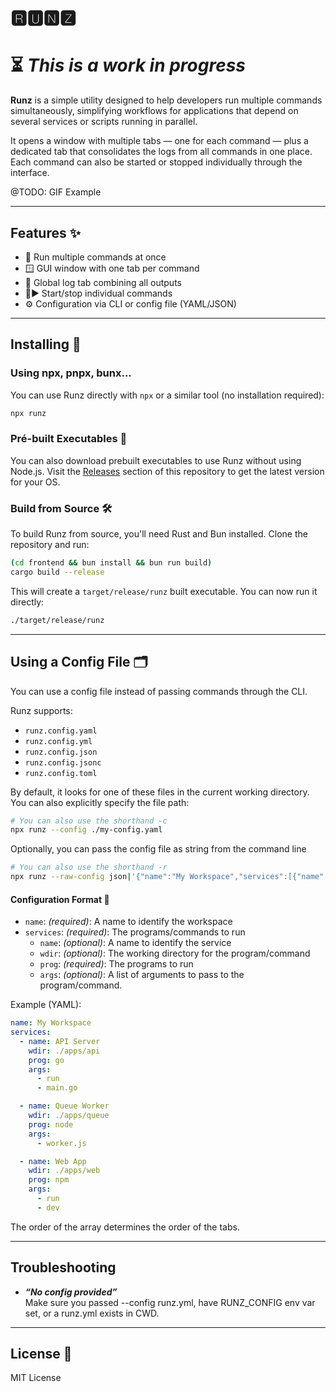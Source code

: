 # 🆁🆄🅽🆉

# ⏳ ***This is a work in progress***

**Runz** is a simple utility designed to help developers run multiple commands simultaneously, simplifying workflows for applications that depend on several services or scripts running in parallel.

It opens a window with multiple tabs — one for each command — plus a dedicated tab that consolidates the logs from all commands in one place. Each command can also be started or stopped individually through the interface.

@TODO: GIF Example

---

## Features ✨

- 🧵 Run multiple commands at once
- 🪟 GUI window with one tab per command
- 📜 Global log tab combining all outputs
- 🛑▶️ Start/stop individual commands
- ⚙️ Configuration via CLI or config file (YAML/JSON)

---

## Installing 🧪

### Using npx, pnpx, bunx...

You can use Runz directly with `npx` or a similar tool (no installation required):

```sh
npx runz
```

### Pré-built Executables 💾

You can also download prebuilt executables to use Runz without using Node.js. Visit the [Releases](https://github.com/pillbugin/runz/releases) section of this repository to get the latest version for your OS.

### Build from Source 🛠️

To build Runz from source, you'll need Rust and Bun installed. Clone the repository and run:

```sh
(cd frontend && bun install && bun run build)
cargo build --release
```

This will create a `target/release/runz` built executable. You can now run it directly:

```sh
./target/release/runz
```

---

## Using a Config File 🗂️

You can use a config file instead of passing commands through the CLI.

Runz supports:
- `runz.config.yaml`
- `runz.config.yml`
- `runz.config.json`
- `runz.config.jsonc`
- `runz.config.toml`

By default, it looks for one of these files in the current working directory. You can also explicitly specify the file path:

```sh
# You can also use the shorthand -c
npx runz --config ./my-config.yaml
```

Optionally, you can pass the config file as string from the command line

```sh
# You can also use the shorthand -r
npx runz --raw-config json|'{"name":"My Workspace","services":[{"name":"API Server","wdir":"./apps/api","prog":"go","args":["run","main.go"]},{"name":"Queue Worker","wdir":"./apps/queue","prog":"node","args":["worker.js"]},{"name":"Web App","wdir":"./apps/web","prog":"npm","args":["run","dev"]}]}'"
```

#### Configuration Format 🧾

- `name`: *(required)*: A name to identify the workspace
- `services`: *(required)*: The programs/commands to run
  - `name`: *(optional)*: A name to identify the service
  - `wdir`: *(optional)*: The working directory for the program/command
  - `prog`: *(required)*: The programs to run
  - `args`: *(optional)*: A list of arguments to pass to the program/command.

Example (YAML):

```yaml
name: My Workspace
services:
  - name: API Server
    wdir: ./apps/api
    prog: go
    args:
      - run
      - main.go

  - name: Queue Worker
    wdir: ./apps/queue
    prog: node
    args:
      - worker.js

  - name: Web App
    wdir: ./apps/web
    prog: npm
    args:
      - run
      - dev
```

The order of the array determines the order of the tabs.

---

## Troubleshooting
- ***“No config provided”***\
Make sure you passed --config runz.yml, have RUNZ_CONFIG env var set, or a runz.yml exists in CWD.

---

## License 📄

MIT License
